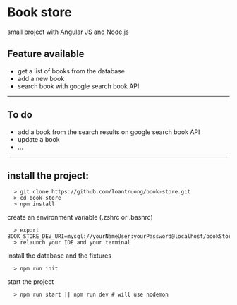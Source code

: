 # Book store

small project with Angular JS and Node.js

## Feature available
* get a list of books from the database
* add a new book
* search book with google search book API

___
## To do
* add a book from the search results on google search book API
* update a book
* ...
___

## install the project: 
```
  > git clone https://github.com/loantruong/book-store.git
  > cd book-store
  > npm install
```

create an environment variable (.zshrc or .bashrc)
```
  > export BOOK_STORE_DEV_URI=mysql://yourNameUser:yourPassword@localhost/bookStore
  > relaunch your IDE and your terminal
```

install the database and the fixtures
```
  > npm run init
```

start the project
```
  > npm run start || npm run dev # will use nodemon
```